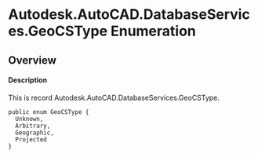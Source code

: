 # Autodesk.AutoCAD.DatabaseServices.GeoCSType Enumeration

## Overview

#### Description
This is record Autodesk.AutoCAD.DatabaseServices.GeoCSType.
```text
public enum GeoCSType {
  Unknown,
  Arbitrary,
  Geographic,
  Projected
}
```